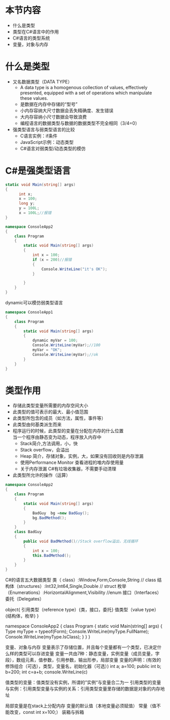 # 本节内容  
* 什么是类型  
* 类型在C#语言中的作用  
* C#语言的类型系统  
* 变量，对象与内存  

# 什么是类型  
* 又名数据类型（DATA TYPE）  
  * A data type is a homogenous collection of values, effectively presented, 
equipped with a set of operations which manipulate these values.  
  * 是数据在内存中存储的“型号”  
  * 小内存容纳大尺寸数据会丢失精确度、发生错误  
  * 大内存容纳小尺寸数据会导致浪费  
  * 编程语言的数据类型与数据的数据类型不完全相同（3/4=0）   
* 强类型语言与弱类型语言的比较  
  * C语言实例：if条件
  * JavaScript示例：动态类型  
  * C#语言对弱类型/动态类型的模仿  

# C#是强类型语言
```csharp
static void Main(string[] args)
{
      int x;
      x = 100;
      long y;
      y = 100L;
      x = 100L;//报错        
}
```
```csharp
namespace ConsoleApp2
{
    class Program
    {
        static void Main(string[] args)
        {
            int x = 100;
            if (x = 200)//报错  
            {
                Console.WriteLine("it's OK");
            }

        }
    }
}
```
dynamic可以模仿弱类型语言
```csharp
namespace ConsoleApp1
{
    class Program
    {
        static void Main(string[] args)
        {
            dynamic myVar = 100;
            Console.WriteLine(myVar);//100
            myVar = "OK";
            Console.WriteLine(myVar);//ok
        }
    }
}
```

# 类型作用
* 存储此类型变量所需要的内存空间大小  
* 此类型的值可表示的最大、最小值范围  
* 此类型所包含的成员（如方法，属性，事件等）  
* 此类型由何基类派生而来  
* 程序运行的时候，此类型的变量在分配在内存的什么位置  
  当一个程序由静态变为动态，程序放入内存中  
  * Stack简介,方法调用，小，快  
  * Stack overflow，会溢出      
  * Heap 简介，存储对象，实例，大，如果没有回收则是内存泄漏    
  * 使用Performance Monitor 查看进程的堆内存使用量  
  * 关于内存泄漏 C#有垃圾收集器，不需要手动清理    
* 此类型所允许的操作（运算）  
```csharp
namespace ConsoleApp2
{
    class Program
    {
        static void Main(string[] args)
        {
            BadGuy  bg =new BadGuy();
            bg.BadMethod();
        }
    }
    class BadGuy
    {
        public void BadMethod()//Stack overflow溢出，无线循环
        {
            int x = 100;
            this.BadMethod();
        }
    }
}
```

C#的语言五大数据类型
类（ class）:Window,Form,Console,String  // class
结构体（structures）:Int32,Int64,Single,Double  // struct
枚举（Enumerations）:HorizontalAlignment,Visibility //enum
接口（Interfaces）
委托（Delegates）

object{
  引用类型（reference type）{类，接口，委托}
  值类型（value type）{结构体，枚举}
}

namespace ConsoleApp2
{
    class Program
    {
        static void Main(string[] args)
        {
            Type myType = typeof(Form);
            Console.WriteLine(myType.FullName);
            Console.WriteLine(myType.IsClass);
        }
    }
}


变量、对象与内存
变量表示了存储位置，并且每个变量都有一个类型，已决定什么样的类型可以存进变量
变量一共由7种：静态变量，实例变量（成员变量，字段），数组元素，值参数，引用参数，输出形参，局部变量
变量的声明：(有效的修饰组合（可选），类型，变量名，初始化器（可选）)
int a;
a=100;
public int b;
b=200;
int c=a+b;
console.WriteLine(c)

值类型的变量：值类型没有实例，所谓的”实例“与变量合二为一
引用类型的变量与实例：引用类型变量与实例的关系：引用类型变量里存储的数据是对象的内存地址

局部变量是在stack上分配内存
变量的默认值（本地变量必须赋值）
常量（值不能改变，const int x=100;）
装箱与拆箱
